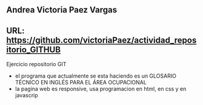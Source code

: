 ## Andrea Victoria Paez Vargas
## URL: https://github.com/victoriaPaez/actividad_repositorio_GITHUB

Ejercicio repositorio GIT

* el programa que actualmente se esta haciendo es un GLOSARIO TÉCNICO EN INGLÉS PARA EL ÁREA OCUPACIONAL
* la pagina web es responsive, usa programacion en html, en css y en javascrip

